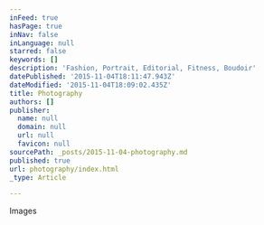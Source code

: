 ```yaml
---
inFeed: true
hasPage: true
inNav: false
inLanguage: null
starred: false
keywords: []
description: 'Fashion, Portrait, Editorial, Fitness, Boudoir'
datePublished: '2015-11-04T18:11:47.943Z'
dateModified: '2015-11-04T18:09:02.435Z'
title: Photography
authors: []
publisher:
  name: null
  domain: null
  url: null
  favicon: null
sourcePath: _posts/2015-11-04-photography.md
published: true
url: photography/index.html
_type: Article

---
```

Images